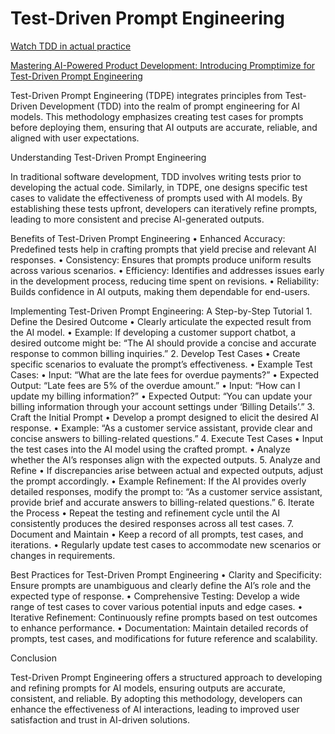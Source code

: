 # Test-Driven Prompt Engineering

[Watch TDD in actual practice](https://youtu.be/eBVi_sLaYsc?t=1242)

[Mastering AI-Powered Product Development: Introducing Promptimize for Test-Driven Prompt Engineering](https://maximebeauchemin.medium.com/mastering-ai-powered-product-development-introducing-promptimize-for-test-driven-prompt-bffbbca91535)

Test-Driven Prompt Engineering (TDPE) integrates principles from Test-Driven Development (TDD) into the realm of prompt engineering for AI models. This methodology emphasizes creating test cases for prompts before deploying them, ensuring that AI outputs are accurate, reliable, and aligned with user expectations.

Understanding Test-Driven Prompt Engineering

In traditional software development, TDD involves writing tests prior to developing the actual code. Similarly, in TDPE, one designs specific test cases to validate the effectiveness of prompts used with AI models. By establishing these tests upfront, developers can iteratively refine prompts, leading to more consistent and precise AI-generated outputs.

Benefits of Test-Driven Prompt Engineering
	•	Enhanced Accuracy: Predefined tests help in crafting prompts that yield precise and relevant AI responses.
	•	Consistency: Ensures that prompts produce uniform results across various scenarios.
	•	Efficiency: Identifies and addresses issues early in the development process, reducing time spent on revisions.
	•	Reliability: Builds confidence in AI outputs, making them dependable for end-users.

Implementing Test-Driven Prompt Engineering: A Step-by-Step Tutorial
	1.	Define the Desired Outcome
	•	Clearly articulate the expected result from the AI model.
	•	Example: If developing a customer support chatbot, a desired outcome might be: “The AI should provide a concise and accurate response to common billing inquiries.”
	2.	Develop Test Cases
	•	Create specific scenarios to evaluate the prompt’s effectiveness.
	•	Example Test Cases:
	•	Input: “What are the late fees for overdue payments?”
	•	Expected Output: “Late fees are 5% of the overdue amount.”
	•	Input: “How can I update my billing information?”
	•	Expected Output: “You can update your billing information through your account settings under ‘Billing Details’.”
	3.	Craft the Initial Prompt
	•	Develop a prompt designed to elicit the desired AI response.
	•	Example: “As a customer service assistant, provide clear and concise answers to billing-related questions.”
	4.	Execute Test Cases
	•	Input the test cases into the AI model using the crafted prompt.
	•	Analyze whether the AI’s responses align with the expected outputs.
	5.	Analyze and Refine
	•	If discrepancies arise between actual and expected outputs, adjust the prompt accordingly.
	•	Example Refinement: If the AI provides overly detailed responses, modify the prompt to: “As a customer service assistant, provide brief and accurate answers to billing-related questions.”
	6.	Iterate the Process
	•	Repeat the testing and refinement cycle until the AI consistently produces the desired responses across all test cases.
	7.	Document and Maintain
	•	Keep a record of all prompts, test cases, and iterations.
	•	Regularly update test cases to accommodate new scenarios or changes in requirements.

Best Practices for Test-Driven Prompt Engineering
	•	Clarity and Specificity: Ensure prompts are unambiguous and clearly define the AI’s role and the expected type of response.
	•	Comprehensive Testing: Develop a wide range of test cases to cover various potential inputs and edge cases.
	•	Iterative Refinement: Continuously refine prompts based on test outcomes to enhance performance.
	•	Documentation: Maintain detailed records of prompts, test cases, and modifications for future reference and scalability.

Conclusion

Test-Driven Prompt Engineering offers a structured approach to developing and refining prompts for AI models, ensuring outputs are accurate, consistent, and reliable. By adopting this methodology, developers can enhance the effectiveness of AI interactions, leading to improved user satisfaction and trust in AI-driven solutions.

